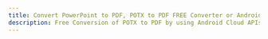 ---title: Convert PowerPoint to PDF, POTX to PDF FREE Converter or Android SDKdescription: Free Conversion of POTX to PDF by using Android Cloud APIs & SDKs. Also Create, Edit & Render Microsoft Word & OpenOffice documents in the Cloud.---